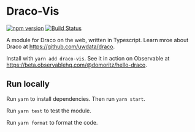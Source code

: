 # Draco-Vis

[![npm version](https://img.shields.io/npm/v/draco-vis.svg)](https://www.npmjs.com/package/draco-vis)
[![Build Status](https://travis-ci.com/uwdata/draco-vis.svg?branch=master)](https://travis-ci.com/uwdata/draco-vis)

A module for Draco on the web, written in Typescript. Learn mroe about Draco at https://github.com/uwdata/draco. 

Install with `yarn add draco-vis`. See it in action on Observable at https://beta.observablehq.com/@domoritz/hello-draco.

## Run locally

Run `yarn` to install dependencies. Then run `yarn start`.

Run `yarn test` to test the module.

Run `yarn format` to format the code.
